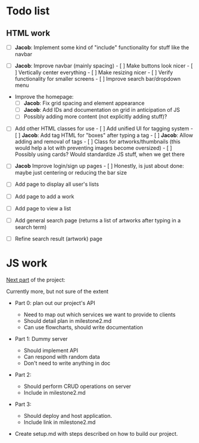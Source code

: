 # Todo list

## HTML work
- [ ] **Jacob**: Implement some kind of "include" functionality for stuff like the navbar

- [ ] **Jacob**: Improve navbar (mainly spacing)
        - [ ] Make buttons look nicer
        - [ ] Vertically center everything
        - [ ] Make resizing nicer
        - [ ] Verify functionality for smaller screens
        - [ ] Improve search bar/dropdown menu

- Improve the homepage:
  - [ ] **Jacob**: Fix grid spacing and element appearance
  - [ ] **Jacob**: Add IDs and documentation on grid in anticipation of JS
  - [ ] Possibly adding more content (not explicitly adding stuff)?

- [ ] Add other HTML classes for use
      - [ ] Add unified UI for tagging system
            - [ ] **Jacob**: Add tag HTML for "boxes" after typing a tag
            - [ ] **Jacob**: Allow adding and removal of tags
      - [ ] Class for artworks/thumbnails (this would help a lot with preventing images become oversized)
            - [ ] Possibly using cards? Would standardize JS stuff, when we get there

- [ ] **Jacob** Improve login/sign up pages
        - [ ] Honestly, is just about done: maybe just centering or reducing the bar size

- [ ] Add page to display all user's lists

- [ ] Add page to add a work

- [ ] Add page to view a list

- [ ] Add general search page (returns a list of artworks after typing in a search term)

- [ ] Refine search result (artwork) page

# JS work

[Next part](https://docs.google.com/document/d/1U1iXfvlNBNziRkxjKIaDFUqQ8vpYtjOBgWLPY3GRJxg/edit) of the project:

Currently more, but not sure of the extent

- Part 0: plan out our project's API
  - Need to map out which services we want to provide to clients
  - Should detail plan in milestone2.md
  - Can use flowcharts, should write documentation

- Part 1: Dummy server
  - Should implement API
  - Can respond with random data
  - Don't need to write anything in doc

- Part 2: 
  - Should perform CRUD operations on server
  - Include in milestone2.md

- Part 3:
  - Should deploy and host application. 
  - Include link in milestone2.md

- Create setup.md with steps described on how to build our project.
